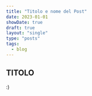 ```yaml
---
title: "Titolo e nome del Post"
date: 2023-01-01
showDate: true
draft: true
layout: "single"
type: "posts"
tags:
  - blog
---
```


## TITOLO 

:)